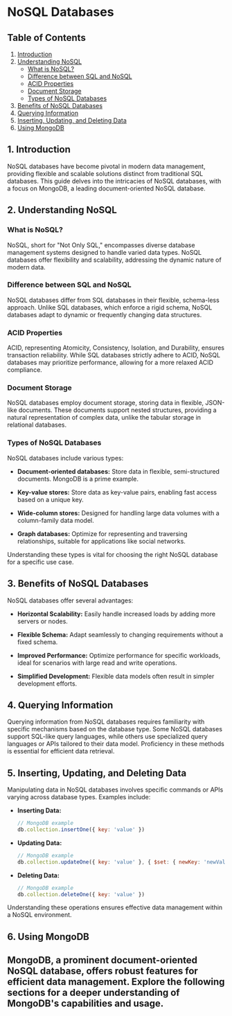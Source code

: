 # NoSQL Databases

## Table of Contents

1. [Introduction](#introduction)
2. [Understanding NoSQL](#understanding-nosql)
   - [What is NoSQL?](#what-is-nosql)
   - [Difference between SQL and NoSQL](#difference-between-sql-and-nosql)
   - [ACID Properties](#acid-properties)
   - [Document Storage](#document-storage)
   - [Types of NoSQL Databases](#types-of-nosql-databases)
3. [Benefits of NoSQL Databases](#benefits-of-nosql-databases)
4. [Querying Information](#querying-information)
5. [Inserting, Updating, and Deleting Data](#inserting-updating-and-deleting-data)
6. [Using MongoDB](#using-mongodb)

## 1. Introduction

NoSQL databases have become pivotal in modern data management, providing flexible and scalable solutions distinct from traditional SQL databases. This guide delves into the intricacies of NoSQL databases, with a focus on MongoDB, a leading document-oriented NoSQL database.

## 2. Understanding NoSQL

### What is NoSQL?

NoSQL, short for "Not Only SQL," encompasses diverse database management systems designed to handle varied data types. NoSQL databases offer flexibility and scalability, addressing the dynamic nature of modern data.

### Difference between SQL and NoSQL

NoSQL databases differ from SQL databases in their flexible, schema-less approach. Unlike SQL databases, which enforce a rigid schema, NoSQL databases adapt to dynamic or frequently changing data structures.

### ACID Properties

ACID, representing Atomicity, Consistency, Isolation, and Durability, ensures transaction reliability. While SQL databases strictly adhere to ACID, NoSQL databases may prioritize performance, allowing for a more relaxed ACID compliance.

### Document Storage

NoSQL databases employ document storage, storing data in flexible, JSON-like documents. These documents support nested structures, providing a natural representation of complex data, unlike the tabular storage in relational databases.

### Types of NoSQL Databases

NoSQL databases include various types:

- **Document-oriented databases:** Store data in flexible, semi-structured documents. MongoDB is a prime example.
  
- **Key-value stores:** Store data as key-value pairs, enabling fast access based on a unique key.

- **Wide-column stores:** Designed for handling large data volumes with a column-family data model.

- **Graph databases:** Optimize for representing and traversing relationships, suitable for applications like social networks.

Understanding these types is vital for choosing the right NoSQL database for a specific use case.

## 3. Benefits of NoSQL Databases

NoSQL databases offer several advantages:

- **Horizontal Scalability:** Easily handle increased loads by adding more servers or nodes.
  
- **Flexible Schema:** Adapt seamlessly to changing requirements without a fixed schema.
  
- **Improved Performance:** Optimize performance for specific workloads, ideal for scenarios with large read and write operations.
  
- **Simplified Development:** Flexible data models often result in simpler development efforts.

## 4. Querying Information

Querying information from NoSQL databases requires familiarity with specific mechanisms based on the database type. Some NoSQL databases support SQL-like query languages, while others use specialized query languages or APIs tailored to their data model. Proficiency in these methods is essential for efficient data retrieval.

## 5. Inserting, Updating, and Deleting Data

Manipulating data in NoSQL databases involves specific commands or APIs varying across database types. Examples include:

- **Inserting Data:**
  ```javascript
  // MongoDB example
  db.collection.insertOne({ key: 'value' })
  ```
  
- **Updating Data:**
  ```javascript
  // MongoDB example
  db.collection.updateOne({ key: 'value' }, { $set: { newKey: 'newValue' } })
  ```
  
- **Deleting Data:**
  ```javascript
  // MongoDB example
  db.collection.deleteOne({ key: 'value' })
  ```

Understanding these operations ensures effective data management within a NoSQL environment.

## 6. Using MongoDB

MongoDB, a prominent document-oriented NoSQL database, offers robust
features for efficient data management. Explore the following sections
for a deeper understanding of MongoDB's capabilities and usage.
---
